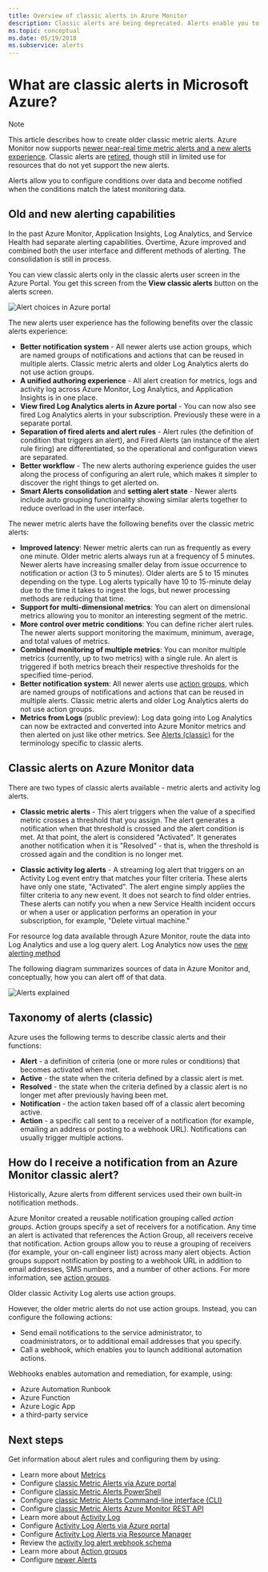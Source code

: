 ```yaml
---
title: Overview of classic alerts in Azure Monitor
description: Classic alerts are being deprecated. Alerts enable you to monitor Azure resource metrics, events, or logs and be notified when a condition you specify is met.
ms.topic: conceptual
ms.date: 05/19/2018
ms.subservice: alerts
---
```


# What are classic alerts in Microsoft Azure?

> [!NOTE]
> This article describes how to create older classic metric alerts. Azure Monitor now supports [newer near-real time metric alerts and a new alerts experience](../../azure-monitor/platform/alerts-overview.md). Classic alerts are [retired](./monitoring-classic-retirement.md), though still in limited use for resources that do not yet support the new alerts. 
>

Alerts allow you to configure conditions over data and become notified when the conditions match the latest monitoring data.

## Old and new alerting capabilities

In the past Azure Monitor, Application Insights, Log Analytics, and Service Health had separate alerting capabilities. Overtime, Azure improved and combined both the user interface and different methods of alerting. The consolidation is still in process.

You can view classic alerts only in the classic alerts user screen in the Azure Portal. You get this screen from the **View classic alerts** button on the alerts screen. 

 ![Alert choices in Azure portal](media/alerts-classic.overview/monitor-alert-screen2.png)

The new alerts user experience has the following benefits over the classic alerts experience:
- **Better notification system** - All newer alerts use action groups, which are named groups of notifications and actions that can be reused in multiple alerts. Classic metric alerts and older Log Analytics alerts do not use action groups.
- **A unified authoring experience** - All alert creation for metrics, logs and activity log across Azure Monitor, Log Analytics, and Application Insights is in one place.
- **View fired Log Analytics alerts in Azure portal** - You can now also see fired Log Analytics alerts in your subscription. Previously these were in a separate portal.
- **Separation of fired alerts and alert rules** - Alert rules (the definition of condition that triggers an alert), and Fired Alerts (an instance of the alert rule firing) are differentiated, so the operational and configuration views are separated.
- **Better workflow** - The new alerts authoring experience guides the user along the process of configuring an alert rule, which makes it simpler to discover the right things to get alerted on.
- **Smart Alerts consolidation** and **setting alert state**  -  Newer alerts include auto grouping functionality showing similar alerts together to reduce overload in the user interface. 

The newer metric alerts have the following benefits over the classic metric alerts:
- **Improved latency**: Newer metric alerts can run as frequently as every one minute. Older metric alerts always run at a frequency of 5 minutes. Newer alerts have increasing smaller delay from issue occurrence to notification or action (3 to 5 minutes). Older alerts are 5 to 15 minutes depending on the type.  Log alerts typically have 10 to 15-minute delay due to the time it takes to ingest the logs, but newer processing methods are reducing that time. 
- **Support for multi-dimensional metrics**: You can alert on dimensional metrics allowing you to monitor an interesting segment of the metric.
- **More control over metric conditions**: You can define richer alert rules. The newer alerts support monitoring the maximum, minimum, average, and total values of metrics.
- **Combined monitoring of multiple metrics**: You can monitor multiple metrics (currently, up to two metrics) with a single rule. An alert is triggered if both metrics breach their respective thresholds for the specified time-period.
- **Better notification system**: All newer alerts use [action groups](../../azure-monitor/platform/action-groups.md), which are named groups of notifications and actions that can be reused in multiple alerts.  Classic metric alerts and older Log Analytics alerts do not use action groups. 
- **Metrics from Logs** (public preview): Log data going into Log Analytics can now be extracted and converted into Azure Monitor metrics and then alerted on just like other metrics. 
See [Alerts (classic)](alerts-classic.overview.md) for the terminology specific to classic alerts. 


## Classic alerts on Azure Monitor data
There are two types of classic alerts available -  metric alerts and activity log alerts.

* **Classic metric alerts** - This alert triggers when the value of a specified metric crosses a threshold that you assign. The alert generates a notification when that threshold is crossed and the alert condition is met. At that point, the alert is considered "Activated". It generates another notification when it is "Resolved" - that is, when the threshold is crossed again and the condition is no longer met.

* **Classic activity log alerts** - A streaming log alert that triggers on an Activity Log event entry that matches your filter criteria. These alerts have only one state, "Activated". The alert engine simply applies the filter criteria to any new event. It does not search to find older entries. These alerts can notify you when a new Service Health incident occurs or when a user or application performs an operation in your subscription, for example, "Delete virtual machine."

For resource log data available through Azure Monitor, route the data into Log Analytics and use a log query alert. Log Analytics now uses the [new alerting method](../../azure-monitor/platform/alerts-overview.md) 

The following diagram summarizes sources of data in Azure Monitor and, conceptually, how you can alert off of that data.

![Alerts explained](media/alerts-classic.overview/Alerts_Overview_Resource_v5.png)

## Taxonomy of alerts (classic)
Azure uses the following terms to describe classic alerts and their functions:
* **Alert** - a definition of criteria (one or more rules or conditions) that becomes activated when met.
* **Active** - the state when the criteria defined by a classic alert is met.
* **Resolved** - the state when the criteria defined by a classic alert is no longer met after previously having been met.
* **Notification** - the action taken based off of a classic alert becoming active.
* **Action** - a specific call sent to a receiver of a notification (for example, emailing an address or posting to a webhook URL). Notifications can usually trigger multiple actions.

## How do I receive a notification from an Azure Monitor classic alert?
Historically, Azure alerts from different services used their own built-in notification methods. 

Azure Monitor created a reusable notification grouping called *action groups*. Action groups specify a set of receivers for a notification. Any time an alert is activated that references the Action Group, all receivers receive that notification. Action groups allow you to reuse a grouping of receivers (for example, your on-call engineer list) across many alert objects. Action groups support notification by posting to a webhook URL in addition to email addresses, SMS numbers, and a number of other actions.  For more information, see [action groups](../../azure-monitor/platform/action-groups.md). 

Older classic Activity Log alerts use action groups.

However, the older metric alerts do not use action groups. Instead, you can configure the following actions: 
- Send email notifications to the service administrator, to coadministrators, or to additional email addresses that you specify.
- Call a webhook, which enables you to launch additional automation actions.

Webhooks enables automation and remediation, for example, using:
- Azure Automation Runbook
- Azure Function
- Azure Logic App
- a third-party service

## Next steps
Get information about alert rules and configuring them by using:

* Learn more about [Metrics](data-platform.md)
* Configure [classic Metric Alerts via Azure portal](alerts-classic-portal.md)
* Configure [classic Metric Alerts PowerShell](alerts-classic-portal.md)
* Configure [classic Metric Alerts Command-line interface (CLI)](alerts-classic-portal.md)
* Configure [classic Metric Alerts Azure Monitor REST API](/rest/api/monitor/alertrules)
* Learn more about [Activity Log](platform-logs-overview.md)
* Configure [Activity Log Alerts via Azure portal](activity-log-alerts.md)
* Configure [Activity Log Alerts via Resource Manager](alerts-activity-log.md)
* Review the [activity log alert webhook schema](activity-log-alerts-webhook.md)
* Learn more about [Action groups](action-groups.md)
* Configure [newer Alerts](alerts-metric.md)
